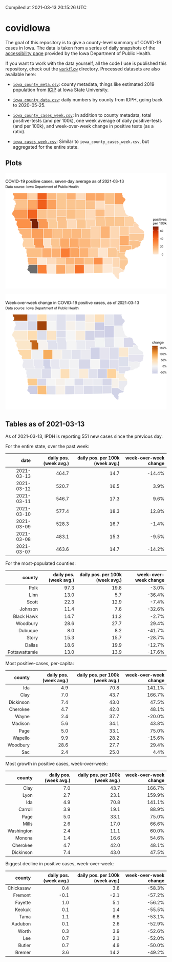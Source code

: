 Compiled at 2021-03-13 20:15:26 UTC

<!-- README.md is generated from README.Rmd. Please edit that file -->

# covidIowa

<!-- badges: start -->

<!-- badges: end -->

The goal of this repository is to give a county-level summary of
COVID-19 cases in Iowa. The data is taken from a series of daily
snapshots of the [accessibility
page](https://coronavirus.iowa.gov/pages/access) provided by the Iowa
Department of Public Health.

If you want to work with the data yourself, all the code I use is
published this repository, check out the [`workflow`](workflow)
directory. Processed datasets are also available here:

  - [`iowa_county_meta.csv`](https://raw.githubusercontent.com/ijlyttle/covidIowa/master/workflow/data/99-publish/iowa_county_meta.csv):
    county metadata, things like estimated 2019 population from
    [ICIP](https://www.icip.iastate.edu/tables/population/counties-estimates)
    at Iowa State University.

  - [`iowa_county_data.csv`](https://raw.githubusercontent.com/ijlyttle/covidIowa/master/workflow/data/99-publish/iowa_county_data.csv):
    daily numbers by county from IDPH, going back to 2020-05-25.

  - [`iowa_county_cases_week.csv`](https://raw.githubusercontent.com/ijlyttle/covidIowa/master/workflow/data/99-publish/iowa_county_data.csv):
    In addition to county metadata, total positive-tests (and per 100k),
    one week average of daily positive-tests (and per 100k), and
    week-over-week change in positive tests (as a ratio).

  - [`iowa_cases_week.csv`](https://raw.githubusercontent.com/ijlyttle/covidIowa/master/workflow/data/99-publish/iowa_cases_week.csv):
    Similar to `iowa_county_cases_week.csv`, but aggregated for the
    entire state.

## Plots

![](workflow/data/99-publish/iowa_cases.png)

![](workflow/data/99-publish/iowa_change.png)

## Tables as of 2021-03-13

As of 2021-03-13, IPDH is reporting 551 new cases since the previous
day.

For the entire state, over the past week:

|       date | daily pos. (week avg.) | daily pos. per 100k (week avg.) | week-over-week change |
| ---------: | ---------------------: | ------------------------------: | --------------------: |
| 2021-03-13 |                  464.7 |                            14.7 |               \-14.4% |
| 2021-03-12 |                  520.7 |                            16.5 |                  3.9% |
| 2021-03-11 |                  546.7 |                            17.3 |                  9.6% |
| 2021-03-10 |                  577.4 |                            18.3 |                 12.8% |
| 2021-03-09 |                  528.3 |                            16.7 |                \-1.4% |
| 2021-03-08 |                  483.1 |                            15.3 |                \-9.5% |
| 2021-03-07 |                  463.6 |                            14.7 |               \-14.2% |

For the most-populated counties:

|        county | daily pos. (week avg.) | daily pos. per 100k (week avg.) | week-over-week change |
| ------------: | ---------------------: | ------------------------------: | --------------------: |
|          Polk |                   97.3 |                            19.8 |                \-3.0% |
|          Linn |                   13.0 |                             5.7 |               \-36.4% |
|         Scott |                   22.3 |                            12.9 |                \-7.4% |
|       Johnson |                   11.4 |                             7.6 |               \-32.6% |
|    Black Hawk |                   14.7 |                            11.2 |                \-2.7% |
|      Woodbury |                   28.6 |                            27.7 |                 29.4% |
|       Dubuque |                    8.0 |                             8.2 |               \-41.7% |
|         Story |                   15.3 |                            15.7 |               \-28.7% |
|        Dallas |                   18.6 |                            19.9 |               \-12.7% |
| Pottawattamie |                   13.0 |                            13.9 |               \-17.6% |

Most positive-cases, per-capita:

|    county | daily pos. (week avg.) | daily pos. per 100k (week avg.) | week-over-week change |
| --------: | ---------------------: | ------------------------------: | --------------------: |
|       Ida |                    4.9 |                            70.8 |                141.1% |
|      Clay |                    7.0 |                            43.7 |                166.7% |
| Dickinson |                    7.4 |                            43.0 |                 47.5% |
|  Cherokee |                    4.7 |                            42.0 |                 48.1% |
|     Wayne |                    2.4 |                            37.7 |               \-20.0% |
|   Madison |                    5.6 |                            34.1 |                 43.8% |
|      Page |                    5.0 |                            33.1 |                 75.0% |
|   Wapello |                    9.9 |                            28.2 |               \-15.6% |
|  Woodbury |                   28.6 |                            27.7 |                 29.4% |
|       Sac |                    2.4 |                            25.0 |                  4.4% |

Most growth in positive cases, week-over-week:

|     county | daily pos. (week avg.) | daily pos. per 100k (week avg.) | week-over-week change |
| ---------: | ---------------------: | ------------------------------: | --------------------: |
|       Clay |                    7.0 |                            43.7 |                166.7% |
|       Lyon |                    2.7 |                            23.1 |                159.9% |
|        Ida |                    4.9 |                            70.8 |                141.1% |
|    Carroll |                    3.9 |                            19.1 |                 88.9% |
|       Page |                    5.0 |                            33.1 |                 75.0% |
|      Mills |                    2.6 |                            17.0 |                 66.6% |
| Washington |                    2.4 |                            11.1 |                 60.0% |
|     Monona |                    1.4 |                            16.6 |                 54.6% |
|   Cherokee |                    4.7 |                            42.0 |                 48.1% |
|  Dickinson |                    7.4 |                            43.0 |                 47.5% |

Biggest decline in positive cases, week-over-week:

|    county | daily pos. (week avg.) | daily pos. per 100k (week avg.) | week-over-week change |
| --------: | ---------------------: | ------------------------------: | --------------------: |
| Chickasaw |                    0.4 |                             3.6 |               \-58.3% |
|   Fremont |                  \-0.1 |                           \-2.1 |               \-57.2% |
|   Fayette |                    1.0 |                             5.1 |               \-56.2% |
|    Keokuk |                    0.1 |                             1.4 |               \-55.5% |
|      Tama |                    1.1 |                             6.8 |               \-53.1% |
|   Audubon |                    0.1 |                             2.6 |               \-52.9% |
|     Worth |                    0.3 |                             3.9 |               \-52.6% |
|       Lee |                    0.7 |                             2.1 |               \-52.0% |
|    Butler |                    0.7 |                             4.9 |               \-50.0% |
|    Bremer |                    3.6 |                            14.2 |               \-49.2% |
